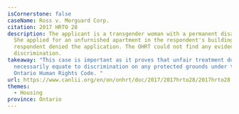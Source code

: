 ```yaml
---
isCornerstone: false
caseName: Ross v. Morguard Corp.
citation: 2017 HRTO 28
description: The applicant is a transgender woman with a permanent disability.
  She applied for an unfurnished apartment in the respondent's building, and the
  respondent denied the application. The OHRT could not find any evidence of
  discrimination.
takeaway: "This case is important as it proves that unfair treatment does not
  necessarily equate to discrimination on any protected grounds under the
  Ontario Human Rights Code. "
url: https://www.canlii.org/en/on/onhrt/doc/2017/2017hrto28/2017hrto28.html?resultIndex=2
themes:
  - Housing
province: Ontario
---
```

